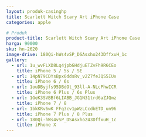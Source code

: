 ```yaml
---
layout: produk-casinghp
title: Scarlett Witch Scary Art iPhone Case
categories: apple

# Produk
product-title: Scarlett Witch Scary Art iPhone Case
harga: 90000
sku: hn-2620
image-drive: 180Qi-hWs4vSP_DSAsxho243DffxuH_1c
gallery:
  - url: 1u_wvFLXD8Lq4jpbGHdjuETZvFh9R6CEo
    title: iPhone 5 / 5s / SE
  - url: 14pN79CDYsBpx6ddsRv_v2Z7feJQS5IUx
    title: iPhone 6 / 6s
  - url: 1ouDByjfs95DBdOt_93ll-A-NLcPhwICR
    title: iPhone 6 Plus / 6s Plus
  - url: 1GeK3SVBBf6LIABB_JG1N31trd6aZJQmz
    title: iPhone 7 / 8
  - url: 1bkKRv6wK_FFg3cv1pWzLCcdbETD_un96
    title: iPhone 7 Plus / 8 Plus
  - url: 180Qi-hWs4vSP_DSAsxho243DffxuH_1c
    title: iPhone X
---
```

